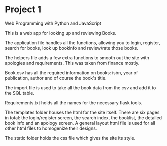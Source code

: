 # Project 1

Web Programming with Python and JavaScript

This is a web app for looking up and reviewing Books.

The application file handles all the functions, allowing you to login, register, search for books, look up bookinfo and review/rate those books.

The helpers file adds a few extra functions to smooth out the site with apologies and requirements. This was taken from finance mostly.

Book.csv has all the required information on books: isbn, year of publication, author and of course the book's title.

The import file is used to take all the book data from the csv and add it to the SQL table.

Requirements.txt holds all the names for the necessary flask tools.

The templates folder houses the html for the site itself. There are six pages in total: the login/register screen, the search index, the booklist, the detailed book info and an apology screen. A general layout html file is used for all other html files to homogenize their designs.

The static folder holds the css file which gives the site its style.

